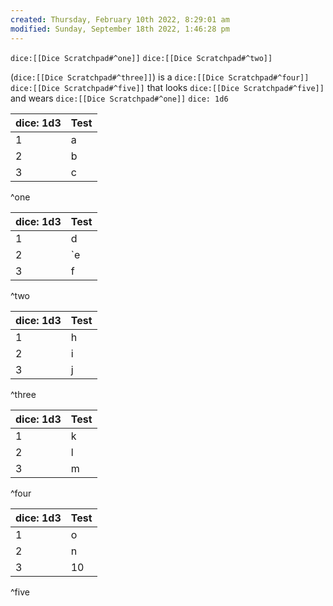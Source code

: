 ```yaml
---
created: Thursday, February 10th 2022, 8:29:01 am
modified: Sunday, September 18th 2022, 1:46:28 pm
---
```


`dice:[[Dice Scratchpad#^one]]` `dice:[[Dice Scratchpad#^two]]` 

(`dice:[[Dice Scratchpad#^three]]`) is a `dice:[[Dice Scratchpad#^four]]` `dice:[[Dice Scratchpad#^five]]` that looks `dice:[[Dice Scratchpad#^five]]` and wears `dice:[[Dice Scratchpad#^one]]`
`dice: 1d6`


| dice: 1d3 | Test |
| --------- | ---- |
| 1         | a    |
| 2         | b    |
| 3         | c    |
^one

| dice: 1d3 | Test |
| --------- | ---- |
| 1         | d    |
| 2         | `e   |
| 3         | f    |
^two

| dice: 1d3 | Test |
| --------- | ---- |
| 1         | h    |
| 2         | i    |
| 3         | j    |
^three

| dice: 1d3 | Test |
| --------- | ---- |
| 1         | k    |
| 2         | l    |
| 3         | m    |
^four

| dice: 1d3 | Test |
| --------- | ---- |
| 1         | o    |
| 2         | n    |
| 3         | 10   |
^five




